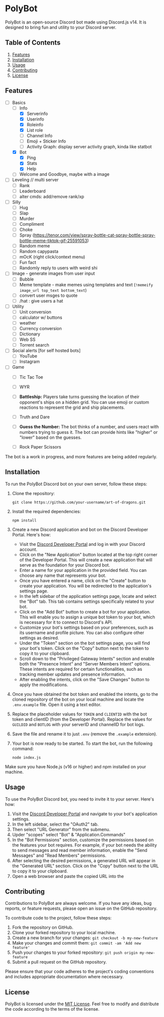 # PolyBot

PolyBot is an open-source Discord bot made using Discord.js v14. It is designed to bring fun and utility to your Discord server.

## Table of Contents

1. [Features](#features)
2. [Installation](#installation)
3. [Usage](#usage)
4. [Contributing](#contributing)
5. [License](#license)

## Features

- [ ] Basics
   - [ ] Info
      - [x] Serverinfo
      - [x] Userinfo
      - [x] Roleinfo
      - [x] List role
      - [ ] Channel Info
      - [ ] Emoji + Sticker Info
      - [ ] Activity Graph: display server activity graph, kinda like statbot
   - [x] Bot
      - [x] Ping
      - [x] Stats
      - [x] Help
   - [ ] Welcome and Goodbye, maybe with a image
- [ ] Leveling // multi server
   - [ ] Rank
   - [ ] Leaderboard
   - [ ] alter cmds: add/remove rank/xp
- [ ] Silly
   - [ ] Hug
   - [ ] Slap
   - [ ] Murder
   - [ ] Compliment
   - [ ] Choke
   - [ ] Spray (https://tenor.com/view/spray-bottle-cat-spray-bottle-spray-bottle-meme-tiktok-gif-25591053)
   - [ ] Random meme
   - [ ] Random capypasta
   - [ ] mOcK \(right click/context menu)
   - [ ] Fun fact
   - [ ] Randomly reply to users with weird shi
- [ ] Image - generate images from user input
   - [ ] Bubble
   - [ ] Meme template - make memes using templates and text (`!memeify image_url top_text bottom_text`)
   - [ ] convert user msges to quote
   - [ ] /hat : give users a hat
- [ ] Utility
   - [ ] Unit conversion
   - [ ] calculator w/ buttons
   - [ ] weather
   - [ ] Currency conversion
   - [ ] Dictionary
   - [ ] Web SS
   - [ ] Torrent search
- [ ] Social alerts \[for self hosted bots]
   - [ ] YouTube
   - [ ] Instagram
- [ ] Game
   - [ ] Tic Tac Toe
   - [ ] WYR
   - [ ] **Battleship:** Players take turns guessing the location of their opponent's ships on a hidden grid. You can use emoji or custom reactions to represent the grid and ship placements.
   - [ ] Truth and Dare
   - [ ] **Guess the Number:** The bot thinks of a number, and users react with numbers trying to guess it. The bot can provide hints like "higher" or "lower" based on the guesses.
   - [ ] Rock Paper Scissors
     
  
The bot is a work in progress, and more features are being added regularly.

## Installation

To run the PolyBot Discord bot on your own server, follow these steps:

1. Clone the repository:

    ```
    git clone https://github.com/your-username/art-of-dragons.git
    ```

2. Install the required dependencies:

    ```
    npm install
    ```

3. Create a new Discord application and bot on the Discord Developer Portal. Here's how:

   - Visit the [Discord Developer Portal](https://discord.com/developers) and log in with your Discord account.
   - Click on the "New Application" button located at the top right corner of the Developer Portal. This will create a new application that will serve as the foundation for your Discord bot.
   - Enter a name for your application in the provided field. You can choose any name that represents your bot.
   - Once you have entered a name, click on the "Create" button to create your application. You will be redirected to the application's settings page.
   - In the left sidebar of the application settings page, locate and select the "Bot" tab. This tab contains settings specifically related to your bot.
   - Click on the "Add Bot" button to create a bot for your application. This will enable you to assign a unique bot token to your bot, which is necessary for it to connect to Discord's API.
   - Customize your bot's settings based on your preferences, such as its username and profile picture. You can also configure other settings as desired.
   - Under the "Token" section on the bot settings page, you will find your bot's token. Click on the "Copy" button next to the token to copy it to your clipboard.
   - Scroll down to the "Privileged Gateway Intents" section and enable both the "Presence Intent" and "Server Members Intent" options. These intents are required for certain functionalities, such as tracking member updates and presence information.
   - After enabling the intents, click on the "Save Changes" button to apply the modifications.

4. Once you have obtained the bot token and enabled the intents, go to the cloned repository of the bot on your local machine and locate the `.env.example` file. Open it using a text editor.

5. Replace the placeholder values for `TOKEN` and `CLIENTID` with the bot token and clientID (from the Developer Portal). Replace the values for `GUILDID` and `BOTLOG` with your serverID and channelID for bot logs.

6. Save the file and rename it to just `.env` (remove the `.example` extension).

7. Your bot is now ready to be started. To start the bot, run the following command:

    ```
    node index.js
    ```

Make sure you have Node.js (v16 or higher) and npm installed on your machine.

## Usage

To use the PolyBot Discord bot, you need to invite it to your server. Here's how:

1. Visit the [Discord Developer Portal](https://discord.com/developers) and navigate to your bot's application settings.
2. In the left sidebar, select the "OAuth2" tab.
3. Then select "URL Generator" from the submenu.
4. Upder "scopes" select "Bot" & "Application.Commands"
4. In the "Bot Permissions" section, customize the permissions based on the features your bot requires. For example, if your bot needs the ability to send messages and read member information, enable the "Send Messages" and "Read Members" permissions.
5. After selecting the desired permissions, a generated URL will appear in the "Generated URL" section. Click on the "Copy" button next to the URL to copy it to your clipboard.
6. Open a web browser and paste the copied URL into the

## Contributing

Contributions to PolyBot are always welcome. If you have any ideas, bug reports, or feature requests, please open an issue on the GitHub repository.

To contribute code to the project, follow these steps:

1. Fork the repository on GitHub.
2. Clone your forked repository to your local machine.
3. Create a new branch for your changes: `git checkout -b my-new-feature`
4. Make your changes and commit them: `git commit -am 'Add new feature'`
5. Push your changes to your forked repository: `git push origin my-new-feature`
6. Submit a pull request on the GitHub repository.

Please ensure that your code adheres to the project's coding conventions and includes appropriate documentation where necessary.

## License

PolyBot is licensed under the [MIT License](LICENSE). Feel free to modify and distribute the code according to the terms of the license.